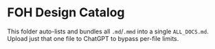 # FOH Design Catalog
This folder auto-lists and bundles all `.md`/`.mmd` into a single `ALL_DOCS.md`.
Upload just that one file to ChatGPT to bypass per-file limits.
